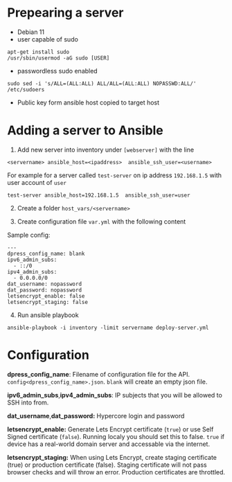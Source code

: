 # Prepearing a server
- Debian 11
- user capable of sudo
```
apt-get install sudo
/usr/sbin/usermod -aG sudo [USER]
```
- passwordless sudo enabled
```
sudo sed -i 's/ALL=(ALL:ALL) ALL/ALL=(ALL:ALL) NOPASSWD:ALL/' /etc/sudoers
```
- Public key form ansible host copied to target host

# Adding a server to Ansible

1. Add new server into inventory under `[webserver]` with the line
```
<servername> ansible_host=<ipaddress>  ansible_ssh_user=<username>
```
For example for a server called `test-server` on ip address `192.168.1.5` with user account of `user`

```
test-server ansible_host=192.168.1.5  ansible_ssh_user=user
````

2. Create a folder `host_vars/<servername>`

3. Create configuration file `var.yml` with the following content

Sample config:
```
---
dpress_config_name: blank
ipv6_admin_subs:
  - ::/0
ipv4_admin_subs:
  - 0.0.0.0/0
dat_username: nopassword
dat_password: nopassword
letsencrypt_enable: false
letsencrypt_staging: false
```

4. Run ansible playbook

`ansible-playbook -i inventory -limit servername deploy-server.yml`

# Configuration


**dpress_config_name**:  Filename of configuration file for the API. `config<dpress_config_name>.json`. `blank` will create an empty json file.

**ipv6_admin_subs**,**ipv4_admin_subs**: IP subjects that you will be allowed to SSH into from.

**dat_username**,**dat_password:** Hypercore login and password

**letsencrypt_enable:** Generate Lets Encrypt certificate (`true`) or use Self Signed certificate (`false`). Running localy you should set this to false. `true` if device has a real-world domain server and accessable via the internet.

**letsencrypt_staging:** When using Lets Encrypt, create staging certificate (true) or production certificate (false). Staging certificate will not pass browser checks and will throw an error. Production certificates are throttled.